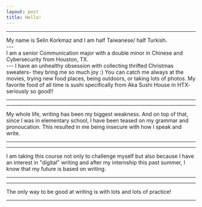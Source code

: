 ```yaml
---
layout: post
title: Hello! 
---
```


---
<div class="text-red mb-2">
  My name is Selin Korkmaz and I am half Taiwanese/ half Turkish.
</div>
---
<div class="text-orange mb-2">
  I am a senior Communication major with a double minor in Chinese and Cybersecurity from Houston, TX. 
</div>
---
  I have an unhealthy obsession with collecting thrifted Christmas sweaters- they bring me so much joy :) 
  You can catch me always at the movies, trying new food places, being outdoors, or taking lots of photos. 
  My favorite food of all time is sushi specifically from Aka Sushi House in HTX- seriously so good!!
  
---
---
My whole life, writing has been my biggest weakness. And on top of that, since I was in elementary 
school, I have been teased on my grammar and pronoucation. This resulted in me being insecure with 
how I speak and write.

---
---
I am taking this course not only to challenge myself but also because I have an interest in "digital"
writing and after my internship this past summer, I know that my future is based on writing.

---
---
The only way to be good at writing is with lots and lots of practice!

---
